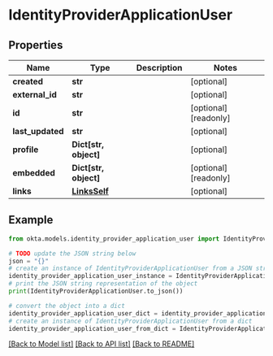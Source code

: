 # IdentityProviderApplicationUser


## Properties

Name | Type | Description | Notes
------------ | ------------- | ------------- | -------------
**created** | **str** |  | [optional] 
**external_id** | **str** |  | [optional] 
**id** | **str** |  | [optional] [readonly] 
**last_updated** | **str** |  | [optional] 
**profile** | **Dict[str, object]** |  | [optional] 
**embedded** | **Dict[str, object]** |  | [optional] [readonly] 
**links** | [**LinksSelf**](LinksSelf.md) |  | [optional] 

## Example

```python
from okta.models.identity_provider_application_user import IdentityProviderApplicationUser

# TODO update the JSON string below
json = "{}"
# create an instance of IdentityProviderApplicationUser from a JSON string
identity_provider_application_user_instance = IdentityProviderApplicationUser.from_json(json)
# print the JSON string representation of the object
print(IdentityProviderApplicationUser.to_json())

# convert the object into a dict
identity_provider_application_user_dict = identity_provider_application_user_instance.to_dict()
# create an instance of IdentityProviderApplicationUser from a dict
identity_provider_application_user_from_dict = IdentityProviderApplicationUser.from_dict(identity_provider_application_user_dict)
```
[[Back to Model list]](../README.md#documentation-for-models) [[Back to API list]](../README.md#documentation-for-api-endpoints) [[Back to README]](../README.md)


